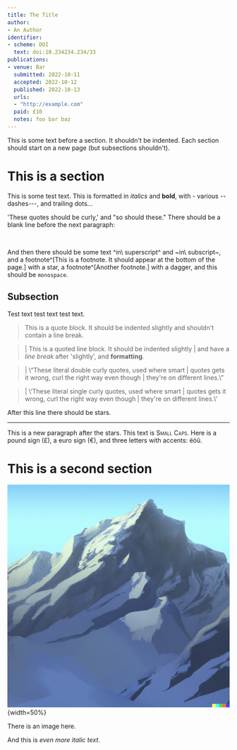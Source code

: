 ```yaml
---
title: The Title
author:
- An Author
identifier:
- scheme: DOI
  text: doi:10.234234.234/33
publications:
- venue: Bar
  submitted: 2022-10-11
  accepted: 2022-10-12
  published: 2022-10-13
  urls:
  - "http://example.com"
  paid: £10
  notes: foo bar baz
---
```


This is some text before a section. It shouldn't be indented. Each section should start on a new page (but subsections shouldn't).

# This is a section

This is some test text. This is formatted in *italics* and **bold**, with - various -- dashes---, and trailing dots...

'These quotes should be curly,' and "so should these." There should be a blank line before the next paragraph:

&nbsp;

And then there should be some text ^in\ superscript^ and ~in\ subscript~, and a footnote^[This is a footnote. It should appear at the bottom of the page.] with a star, a footnote^[Another footnote.] with a dagger, and this should be `monospace`.

## Subsection

Test text test text test text.

> This is a quote block. It should be indented slightly
> and shouldn't contain a line break.

> | This is a quoted line block. It should be indented slightly
> | and have a *line break* after 'slightly', and **formatting**.

> | \“These literal double curly quotes, used where smart
> | quotes gets it wrong, curl the right way even though
> | they're on different lines.\”

> | \‘These literal single curly quotes, used where smart
> | quotes gets it wrong, curl the right way even though
> | they're on different lines.\’

After this line there should be stars.

* * *

This is a new paragraph after the stars. This text is <span style="font-variant:small-caps;">Small Caps</span>. Here is a pound sign (£), a euro sign (€), and three letters with accents: ëóû.

# This is a second section

![foo](image.png){width=50%}

There is an image here.

And this is *even more italic text*.
